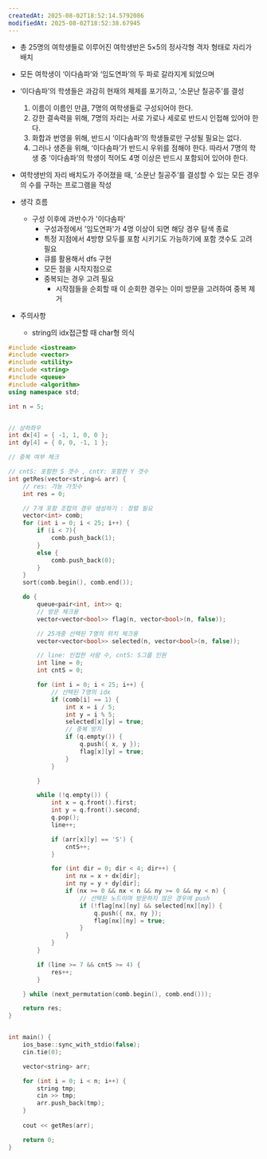 ```yaml
---
createdAt: 2025-08-02T18:52:14.5792086
modifiedAt: 2025-08-02T18:52:38.67945
---
```

- 총 25명의 여학생들로 이루어진 여학생반은 5×5의 정사각형 격자 형태로 자리가 배치
- 모든 여학생이 ‘이다솜파’와 ‘임도연파’의 두 파로 갈라지게 되었으며
- ‘이다솜파’의 학생들은 과감히 현재의 체제를 포기하고, ‘소문난 칠공주’를 결성
	1. 이름이 이름인 만큼, 7명의 여학생들로 구성되어야 한다.
	2. 강한 결속력을 위해, 7명의 자리는 서로 가로나 세로로 반드시 인접해 있어야 한다.
	3. 화합과 번영을 위해, 반드시 ‘이다솜파’의 학생들로만 구성될 필요는 없다.
	4. 그러나 생존을 위해, ‘이다솜파’가 반드시 우위를 점해야 한다. 따라서 7명의 학생 중 ‘이다솜파’의 학생이 적어도 4명 이상은 반드시 포함되어 있어야 한다.
- 여학생반의 자리 배치도가 주어졌을 때, ‘소문난 칠공주’를 결성할 수 있는 모든 경우의 수를 구하는 프로그램을 작성


- 생각 흐름
	- 구성 이후에 과반수가 '이다솜파'
		- 구성과정에서 '임도연파'가 4명 이상이 되면 해당 경우 탐색 종료 
		- 특정 지점에서 4방향 모두를 포함 시키기도 가능하기에 포함 갯수도 고려 필요
		- 큐를 활용해서 dfs 구현  
		- 모든 점을 시작지점으로 
		- 중복되는 경우 고려 필요 
			- 시작점들을 순회할 때 이 순회한 경우는 이미 방문을 고려하여 중복 제거 
- 주의사항
	- string의 idx접근할 때 char형 의식 

``` c++
#include <iostream>
#include <vector>
#include <utility>
#include <string>
#include <queue>
#include <algorithm>
using namespace std;

int n = 5;


// 상하좌우
int dx[4] = { -1, 1, 0, 0 };
int dy[4] = { 0, 0, -1, 1 };

// 중복 여부 체크

// cntS: 포함한 S 갯수 , cntY: 포함한 Y 갯수 
int getRes(vector<string>& arr) {
	// res: 가능 가짓수
	int res = 0;

	// 7개 포함 조합의 경우 생성하기 : 정렬 필요 
	vector<int> comb;
	for (int i = 0; i < 25; i++) {
		if (i < 7){
			comb.push_back(1); 
		}
		else {
			comb.push_back(0);
		}
	}
	sort(comb.begin(), comb.end());

	do {
		queue<pair<int, int>> q;
		// 방문 체크용
		vector<vector<bool>> flag(n, vector<bool>(n, false));

		// 25개중 선택된 7명의 위치 체크용 
		vector<vector<bool>> selected(n, vector<bool>(n, false));

		// line: 인접한 사람 수, cntS: S그룹 인원
 		int line = 0;
		int cntS = 0; 

		for (int i = 0; i < 25; i++) {
			// 선택된 7명의 idx
			if (comb[i] == 1) {
				int x = i / 5;
				int y = i % 5;
				selected[x][y] = true;		
				// 중복 방지
				if (q.empty()) {
					q.push({ x, y });
					flag[x][y] = true;
				}
			}

		}

		while (!q.empty()) {
			int x = q.front().first;
			int y = q.front().second;
			q.pop();
			line++;

			if (arr[x][y] == 'S') {
				cntS++;
			}

			for (int dir = 0; dir < 4; dir++) {
				int nx = x + dx[dir];
				int ny = y + dy[dir];
				if (nx >= 0 && nx < n && ny >= 0 && ny < n) {
					// 선택된 노드이며 방문하지 않은 경우에 push
					if (!flag[nx][ny] && selected[nx][ny]) {
						q.push({ nx, ny });
						flag[nx][ny] = true;
					}
				}
			}
		}

		if (line >= 7 && cntS >= 4) {
			res++;
		}

	} while (next_permutation(comb.begin(), comb.end()));

	return res;
}


int main() {
	ios_base::sync_with_stdio(false);
	cin.tie(0);

	vector<string> arr;

	for (int i = 0; i < n; i++) {
		string tmp;
		cin >> tmp;
		arr.push_back(tmp);
	}
	
	cout << getRes(arr);

	return 0;
}
```
